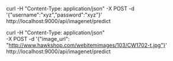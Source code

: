 curl -H "Content-Type: application/json" -X POST -d '{"username":"xyz","password":"xyz"}' http://localhost:9000/api/imagenet/predict


curl -H "Content-Type: application/json" \
    -X POST -d '{"image_url": "http://www.hawkshop.com/webitemimages/103/CW1702-t.jpg"}' \
    http://localhost:9000/api/imagenet/predict
